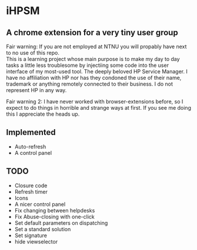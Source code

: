 # iHPSM
## A chrome extension for a very tiny user group
Fair warning: If you are not employed at NTNU you will propably have next to no use of this
repo.  
This is a learning project whose main purpose is to make my day to day tasks a
little less troublesome by injectiing some code into the user interface of my
most-used tool. The deeply beloved HP Service Manager. I have no affiliation
with HP nor has they condoned the use of their name, trademark or anything
remotely connected to their business. I do not represent HP in any way.  

Fair warning 2: I have never worked with browser-extensions before, so I expect
to do things in horrible and strange ways at first. If you see me doing this I
appreciate the heads up.

## Implemented
- Auto-refresh
- A control panel
## TODO
- Closure code
- Refresh timer
- Icons
- A nicer control panel  
- Fix changing between helpdesks  
- Fix Abuse-closing with one-click
- Set default parameters on dispatching
- Set a standard solution
- Set signature
- hide viewselector
